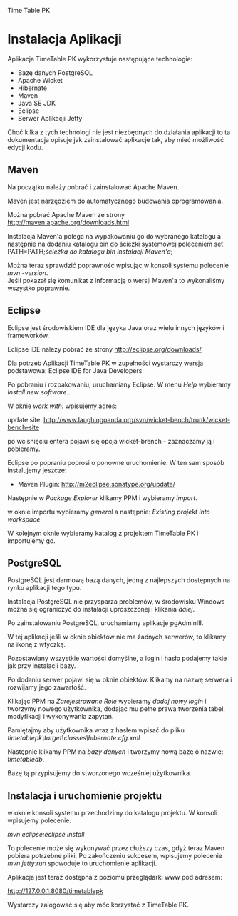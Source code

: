 Time Table PK



# Instalacja Aplikacji #

Aplikacja TimeTable PK wykorzystuje następujące technologie:

  * Bazę danych PostgreSQL
  * Apache Wicket
  * Hibernate
  * Maven
  * Java SE JDK
  * Eclipse
  * Serwer Aplikacji Jetty

Choć kilka z tych technologi nie jest niezbędnych do działania aplikacji to ta dokumentacja opisuje jak zainstalować aplikacje tak, aby mieć możliwość edycji kodu.

## Maven ##

Na początku należy pobrać i zainstalować Apache Maven.

Maven jest narzędziem do automatycznego budowania oprogramowania.

Można pobrać Apache Maven ze strony http://maven.apache.org/downloads.html

Instalacja Maven'a polega na wypakowaniu go do wybranego katalogu a następnie na dodaniu katalogu bin do ścieżki systemowej poleceniem set PATH=PATH;_ścieżka do katalogu bin instalacji Maven'a_;

Można teraz sprawdzić poprawność wpisując w konsoli systemu polecenie _mvn -version_.<br />
Jeśli pokazał się komunikat z informacją o wersji Maven'a to wykonaliśmy wszystko poprawnie.

## Eclipse ##

Eclipse jest środowiskiem IDE dla języka Java oraz wielu innych języków i frameworków.

Eclipse IDE należy pobrać ze strony http://eclipse.org/downloads/

Dla potrzeb Aplikacji TimeTable PK w zupełności wystarczy wersja podstawowa: Eclipse IDE for Java Developers

Po pobraniu i rozpakowaniu, uruchamiany Eclipse. W menu _Help_ wybieramy _Install new software..._

W oknie _work with:_ wpisujemy adres:

update site: http://www.laughingpanda.org/svn/wicket-bench/trunk/wicket-bench-site

po wciśnięciu entera pojawi się opcja wicket-brench - zaznaczamy ją i pobieramy.

Eclipse po popraniu poprosi o ponowne uruchomienie. W ten sam sposób instalujemy jeszcze:
  * Maven Plugin: http://m2eclipse.sonatype.org/update/

Następnie w _Package Explorer_ klikamy PPM i wybieramy _import_.

w oknie importu wybieramy _general_ a następnie: _Existing projekt into workspace_

W kolejnym oknie wybieramy katalog z projektem TimeTable PK i importujemy go.

## PostgreSQL ##

PostgreSQL jest darmową bazą danych, jedną z najlepszych dostępnych na rynku aplikacji tego typu.

Instalacja PostgreSQL nie przysparza problemów, w środowisku Windows można się ograniczyć
do instalacji uproszczonej i klikania _dalej_.

Po zainstalowaniu PostgreSQL, uruchamiamy aplikacje pgAdminIII.

W tej aplikacji jeśli w oknie obiektów nie ma żadnych serwerów, to klikamy na ikonę z wtyczką.

Pozostawiany wszystkie wartości domyślne, a login i hasło podajemy takie jak przy instalacji bazy.

Po dodaniu serwer pojawi się w oknie obiektów. Klikamy na nazwę serwera i rozwijamy jego zawartość.

Klikając PPM na _Zarejestrowane Role_ wybieramy _dodaj nowy login_ i tworzymy nowego użytkownika, dodając mu pełne prawa tworzenia tabel, modyfikacji i wykonywania zapytań.

Pamiętajmy aby użytkownika wraz z hasłem wpisać do pliku _timetablepk\target\classes\hibernate.cfg.xml_

Następnie klikamy PPM na _bazy danych_ i tworzymy nową bazę o nazwie: _timetabledb_.

Bazę tą przypisujemy do stworzonego wcześniej użytkownika.

## Instalacja i uruchomienie projektu ##

w oknie konsoli systemu przechodzimy do katalogu projektu. W konsoli wpisujemy polecenie:

_mvn eclipse:eclipse install_

To polecenie może się wykonywać przez dłuższy czas, gdyż teraz Maven pobiera potrzebne pliki. Po zakończeniu sukcesem, wpisujemy polecenie _mvn jetty:run_ spowoduje to uruchomienie aplikacji.

Aplikacja jest teraz dostępna z poziomu przeglądarki www pod adresem:

http://127.0.0.1:8080/timetablepk

Wystarczy zalogować się aby móc korzystać z TimeTable PK.
